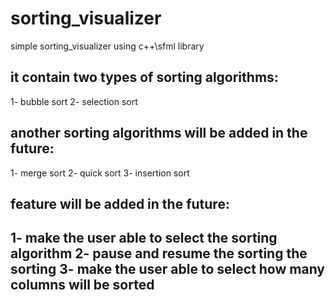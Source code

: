 # sorting_visualizer
simple sorting_visualizer using c++\sfml library

## it contain two types of sorting algorithms:
1- bubble sort
2- selection sort

## another sorting algorithms will be added in the future:
1- merge sort
2- quick sort
3- insertion sort


## feature will be added in the future:
1- make the user able to select the sorting algorithm 
2- pause and resume the sorting the sorting 
3- make the user able to select how many columns will be sorted
--------------
